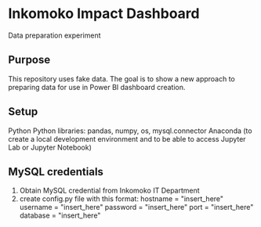 # Inkomoko Impact Dashboard
Data preparation experiment

## Purpose
This repository uses fake data. The goal is to show a new approach to preparing data for use in Power BI dashboard creation. 

## Setup
Python
Python libraries: pandas, numpy, os, mysql.connector
Anaconda (to create a local development environment and to be able to access Jupyter Lab or Jupyter Notebook)


## MySQL credentials
1. Obtain MySQL credential from Inkomoko IT Department
2. create config.py file with this format:
hostname = "insert_here"
username = "insert_here"
password = "insert_here"
port = "insert_here"
database = "insert_here"
